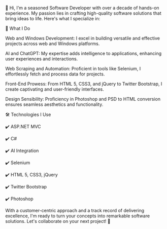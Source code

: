 

<!---
JosephMerc/JosephMerc is a ✨ special ✨ repository because its `README.md` (this file) appears on your GitHub profile.
You can click the Preview link to take a look at your changes.
--->

👋 Hi, I'm a seasoned Software Developer with over a decade of hands-on experience. My passion lies in crafting high-quality software solutions that bring ideas to life. Here's what I specialize in:

🚀 What I Do

 Web and Windows Development: I excel in building versatile and effective projects across web and Windows platforms.

 AI and ChatGPT: My expertise adds intelligence to applications, enhancing user experiences and interactions.

 Web Scraping and Automation: Proficient in tools like Selenium, I effortlessly fetch and process data for projects.

 Front-End Prowess: From HTML 5, CSS3, and jQuery to Twitter Bootstrap, I create captivating and user-friendly interfaces.

 Design Sensibility: Proficiency in Photoshop and PSD to HTML conversion ensures seamless aesthetics and functionality.

 


🛠️ Technologies I Use

✔️ ASP.NET MVC

✔️ C#

✔️ AI Integration

✔️ Selenium

✔️ HTML 5, CSS3, jQuery

✔️ Twitter Bootstrap

✔️ Photoshop


With a customer-centric approach and a track record of delivering excellence, I'm ready to turn your concepts into remarkable software solutions.
Let's collaborate on your next project! 🌟
